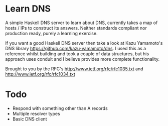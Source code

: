 # Learn DNS #
A simple Haskell DNS server to learn about DNS, currently takes a map of hosts / IPs to construct its answers. Neither standards compliant nor production ready, purely a learning exercise. 

If you want a good Haskell DNS server then take a look at Kazu Yamamoto's DNS library <https://github.com/kazu-yamamoto/dns>. I used this as a reference whilst building and took a couple of data structures, but his approach uses conduit and I believe provides more complete functionality. 

Brought to you by the RFC's <http://www.ietf.org/rfc/rfc1035.txt> and <http://www.ietf.org/rfc/rfc1034.txt>

# Todo #
  * Respond with something other than A records
  * Multiple resolver types
  * Basic DNS client

